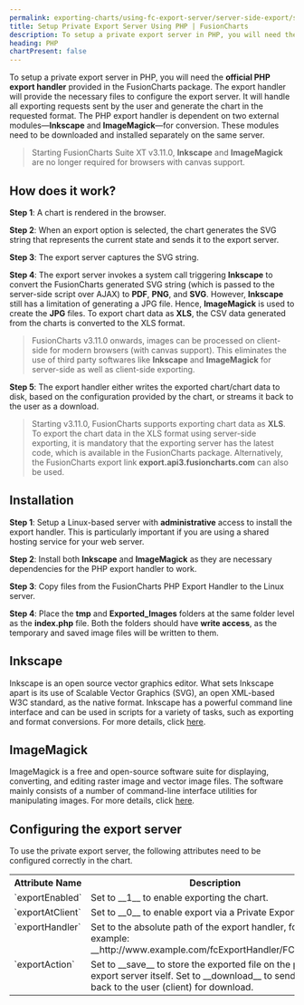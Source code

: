 ```yaml
---
permalink: exporting-charts/using-fc-export-server/server-side-export/setup-private-export-server-php.html
title: Setup Private Export Server Using PHP | FusionCharts
description: To setup a private export server in PHP, you will need the official PHP export handle provided in the FusionCharts package.
heading: PHP
chartPresent: false
---
```


To setup a private export server in PHP, you will need the __official PHP export handler__ provided in the FusionCharts package. The export handler will provide the necessary files to configure the export server. It will handle all exporting requests sent by the user and generate the chart in the requested format.
The PHP export handler is dependent on two external modules—__Inkscape__ and __ImageMagick__—for conversion. These modules need to be downloaded and installed separately on the same server.

>  Starting FusionCharts Suite XT v3.11.0, __Inkscape__ and __ImageMagick__ are no longer required for browsers with canvas support. </p>

## How does it work?

__Step 1__: A chart is rendered in the browser.

__Step 2__: When an export option is selected, the chart generates the SVG string that represents the current state and sends it to the export server.

__Step 3__: The export server captures the SVG string.

__Step 4__: The export server invokes a system call triggering __Inkscape__ to convert the FusionCharts generated SVG string (which is passed to the server-side script over AJAX) to __PDF__, __PNG__, and __SVG__. However, __Inkscape__ still has a limitation of generating a JPG file. Hence, __ImageMagick__ is used to create the __JPG__ files. To export chart data as __XLS__, the CSV data generated from the charts is converted to the XLS format.

>  FusionCharts v3.11.0 onwards, images can be processed on client-side for modern browsers (with canvas support). This eliminates the use of third party softwares like __Inkscape__ and __ImageMagick__ for server-side as well as client-side exporting. </p>

__Step 5__: The export handler either writes the exported chart/chart data to disk, based on the configuration provided by the chart, or streams it back to the user as a download.

>  Starting v3.11.0, FusionCharts supports exporting chart data as __XLS__. To export the chart data in the XLS format using server-side exporting, it is mandatory that the exporting server has the latest code, which is available in the FusionCharts package. Alternatively, the FusionCharts export link __export.api3.fusioncharts.com__ can also be used.  </p>

## Installation

__Step 1__: Setup a Linux-based server with __administrative__ access to install the export handler. This is particularly important if you are using a shared hosting service for your web server.

__Step 2__: Install both __Inkscape__ and __ImageMagick__ as they are necessary dependencies for the PHP export handler to work.

__Step 3__: Copy files from the FusionCharts PHP Export Handler to the Linux server.

__Step 4__: Place the __tmp__ and __Exported_Images__ folders at the same folder level as the __index.php__ file. Both the folders should have __write access__, as the temporary and saved image files will be written to them.

## Inkscape

Inkscape is an open source vector graphics editor. What sets Inkscape apart is its use of Scalable Vector Graphics (SVG), an open XML-based W3C standard, as the native format. Inkscape has a powerful command line interface and can be used in scripts for a variety of tasks, such as exporting and format conversions. 
For more details, click [here](http://inkscape.org/doc/inkscape-man.html).

## ImageMagick

ImageMagick is a free and open-source software suite for displaying, converting, and editing raster image and vector image files. The software mainly consists of a number of command-line interface utilities for manipulating images.
For more details, click [here](http://www.imagemagick.org/).

## Configuring the export server

To use the private export server, the following attributes need to be configured correctly in the chart.

<table width="95%" border="0" class="table" cellpadding="2" cellspacing="0">
        <tr>
            <th width="25%" valign="top" class="header">Attribute Name</th>
            <th width="75%" valign="top" class="header">Description</th>
        </tr>
        <tr>
            <td valign="top" class="code">`exportEnabled`</td>
            <td valign="top" class="text">Set to __1__ to enable exporting the chart.</td>
        </tr>
        <tr>
            <td valign="top" class="code">`exportAtClient`</td>
            <td valign="top" class="text">Set to __0__ to enable export via a Private Export Server.</td>
        </tr>
        <tr>
            <td valign="top" class="code">`exportHandler`</td>
            <td valign="top" class="text">Set to the absolute path of the export handler, for example: __http://www.example.com/fcExportHandler/FCExporter__</td>
        </tr>
        <tr>
            <td valign="top" class="code">`exportAction`</td>
            <td valign="top" class="text">Set to __save__ to store the exported file on the private export server itself. Set to __download__ to send the file back to the user (client) for download.</td>
        </tr>
</table>